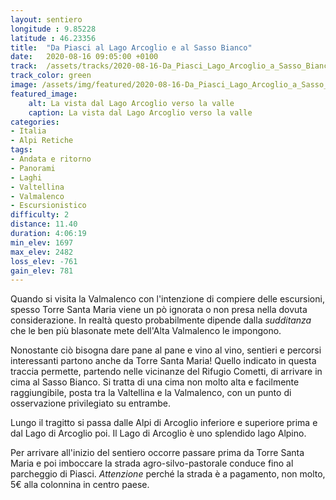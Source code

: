 ```yaml
---
layout: sentiero
longitude : 9.85228
latitude : 46.23356
title:  "Da Piasci al Lago Arcoglio e al Sasso Bianco"
date:   2020-08-16 09:05:00 +0100
track:  /assets/tracks/2020-08-16-Da_Piasci_Lago_Arcoglio_a_Sasso_Bianco.gpx
track_color: green
image: /assets/img/featured/2020-08-16-Da_Piasci_Lago_Arcoglio_a_Sasso_Bianco.jpg
featured_image:
    alt: La vista dal Lago Arcoglio verso la valle
    caption: La vista dal Lago Arcoglio verso la valle
categories:
- Italia
- Alpi Retiche
tags:
- Andata e ritorno
- Panorami
- Laghi
- Valtellina
- Valmalenco
- Escursionistico
difficulty: 2
distance: 11.40 
duration: 4:06:19
min_elev: 1697
max_elev: 2482
loss_elev: -761
gain_elev: 781
---
```


Quando si visita la Valmalenco con l'intenzione di compiere delle escursioni, spesso Torre Santa Maria viene un pò ignorata o non presa nella dovuta considerazione. In realtà questo probabilmente dipende dalla _sudditanza_ che le ben più blasonate mete dell'Alta Valmalenco le impongono.

Nonostante ciò bisogna dare pane al pane e vino al vino, sentieri e percorsi interessanti partono anche da Torre Santa Maria! Quello indicato in questa traccia permette, partendo nelle vicinanze del Rifugio Cometti, di arrivare in cima al Sasso Bianco. Si tratta di una cima non molto alta e facilmente raggiungibile, posta tra la Valtellina e la Valmalenco, con un punto di osservazione privilegiato su entrambe.

Lungo il tragitto si passa dalle Alpi di Arcoglio inferiore e superiore prima e dal Lago di Arcoglio poi. Il Lago di Arcoglio è uno splendido lago Alpino.

Per arrivare all'inizio del sentiero occorre passare prima da Torre Santa Maria e poi imboccare la strada agro-silvo-pastorale conduce fino al parcheggio di Piasci. _Attenzione_ perché la strada è a pagamento, non molto, 5€ alla colonnina in centro paese.
